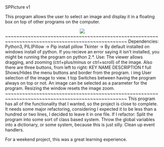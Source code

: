 SPPicture v1

This program allows the user to select an image and display it in a floating box on top of 
	other programs on the computer.
<div style="text-align:center">
<img src ="https://cloud.githubusercontent.com/assets/12375983/15807563/22808c78-2b27-11e6-8101-419468ddc6eb.png" /></div>
~~~~~~~~~~~~~~~~~~~~~~~~~~~~~~~~~~~~~~~~~~~~~~~~~~~~~~~~~~~~~~~~~~~~~~~~~~~~~~~~~~~~~~~~~~~~~~~~~
Dependencies:	
		Python3,
		PIL(Pillow	-> Pip install pillow
		Tkinter		-> By default installed on windows install of python. If you recieve an error saying it isn't
					installed, you might be running the program on python 2.*.
Use:
	The viewer allows dragging, and zooming (ctrl+plus/minus or ctrl+scroll) of the image.
	Also there are three buttons, from left to right:
		KEY	NAME	DESCRIPTION	
		f	full 	Shows/Hides the menu buttons and border from the program.
		i	img	User selection of the image to view.
		t	top	Switches between having the program always on top or not.
	An image can be selected as a parameter for the program.
	Resizing the window resets the image zoom.
~~~~~~~~~~~~~~~~~~~~~~~~~~~~~~~~~~~~~~~~~~~~~~~~~~~~~~~~~~~~~~~~~~~~~~~~~~~~~~~~~~~~~~~~~~~~~~~~~
This program has all of the functionality that I wanted, so the project is close to complete.
It needs some major refactoring, considering I expected it to be less than a hundred or two lines,
 I decided to leave it in one file.
If I refactor:
	Split the program into some sort of class based system.
	Throw the global variables into a dictionary, or some system, because this is just silly.
	Clean up event handlers.


For a weekend project, this was a great learning experience.
